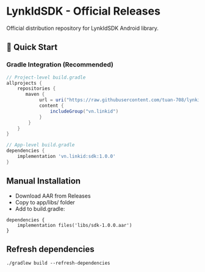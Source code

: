 # LynkIdSDK - Official Releases

Official distribution repository for LynkIdSDK Android library.

## 🚀 Quick Start

### Gradle Integration (Recommended)
```gradle
// Project-level build.gradle
allprojects {
    repositories {
       maven {
            url = uri("https://raw.githubusercontent.com/tuan-708/lynkid-sdk-releases/main/build/repo/")
            content {
                includeGroup("vn.linkid")
            }
        }
    }
}

// App-level build.gradle
dependencies {
    implementation 'vn.linkid:sdk:1.0.0'
}
```

## Manual Installation

- Download AAR from Releases
- Copy to app/libs/ folder
- Add to build.gradle:

```
dependencies {
    implementation files('libs/sdk-1.0.0.aar')
}
```

## Refresh dependencies

```
./gradlew build --refresh-dependencies
```
